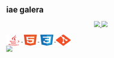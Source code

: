 ## iae galera
<div align="center">
  <a href="https://github.com/anderoot">
 <img height="180em" src="https://github-readme-stats.vercel.app/api?username=anderoot&show_icons=true&theme=dracula&include_all_commits=true&count_private=true"/>
  <img height="180em" src="https://github-readme-stats.vercel.app/api/top-langs/?username=anderoot&layout=compact&langs_count=7&theme=dracula"/>
</div>
<div style="display: inline_block"><br>

</div>
  <img align="center" alt="ande-java" height="30" width="40" src="https://raw.githubusercontent.com/devicons/devicon/master/icons/java/java-plain.svg">

  <!--<img align="center" alt="ande-Js" height="30" width="40" src="https://raw.githubusercontent.com/devicons/devicon/master/icons/javascript/javascript-plain.svg">-->

  <img align="center" alt="ande-HTML" height="30" width="40" src="https://raw.githubusercontent.com/devicons/devicon/master/icons/html5/html5-original.svg">
  <img align="center" alt="ande-CSS" height="30" width="40" src="https://raw.githubusercontent.com/devicons/devicon/master/icons/css3/css3-original.svg">
  <img align="center" alt="ande-CSS" height="30" width="40" src="https://raw.githubusercontent.com/devicons/devicon/master/icons/git/git-original.svg">
</div>
  
 
<div> 
  <a href="https://instagram.com/ande.root" target="_blank"><img src="https://img.shields.io/badge/-Instagram-%23E4405F?style=for-the-badge&logo=instagram&logoColor=white" target="_blank"></a>

</div>


 
